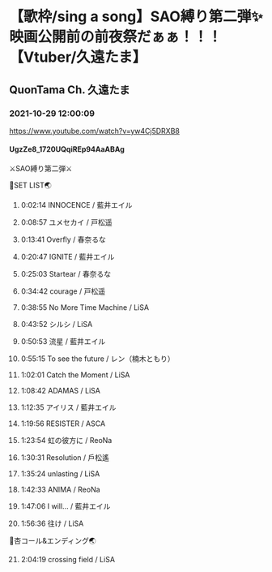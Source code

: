 # 【歌枠/sing a song】SAO縛り第二弾✨映画公開前の前夜祭だぁぁ！！！【Vtuber/久遠たま】

## QuonTama Ch. 久遠たま

### 2021-10-29 12:00:09

https://www.youtube.com/watch?v=yw4Cj5DRXB8

#### UgzZe8_1720UQqiREp94AaABAg

⚔SAO縛り第二弾⚔



🥚SET LIST🌏

01. 0:02:14 INNOCENCE / 藍井エイル

02. 0:08:57 ユメセカイ / 戸松遥

03. 0:13:41 Overfly / 春奈るな

04. 0:20:47 IGNITE / 藍井エイル

05. 0:25:03 Startear / 春奈るな

06. 0:34:42 courage / 戸松遥

07. 0:38:55 No More Time Machine / LiSA

08. 0:43:52 シルシ / LiSA

09. 0:50:53 流星 / 藍井エイル

10. 0:55:15 To see the future / レン（楠木ともり）

11. 1:02:01 Catch the Moment / LiSA

12. 1:08:42 ADAMAS / LiSA

13. 1:12:35 アイリス / 藍井エイル

14. 1:19:56 RESISTER / ASCA

15. 1:23:54 虹の彼方に / ReoNa

16. 1:30:31 Resolution / 戶松遙

17. 1:35:24 unlasting / LiSA

18. 1:42:33 ANIMA / ReoNa

19. 1:47:06 I will... / 藍井エイル

20. 1:56:36 往け / LiSA



🥚杏コール&エンディング🌏

21. 2:04:19 crossing field / LiSA


